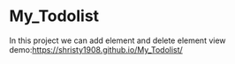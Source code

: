 # My_Todolist
In this project we can add element and delete element
view demo:https://shristy1908.github.io/My_Todolist/
